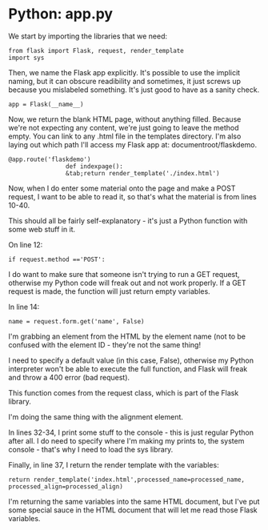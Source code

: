 # Python: app.py

We start by importing the libraries that we need:

```
from flask import Flask, request, render_template
import sys
```

Then, we name the Flask app explicitly. It's possible to use the implicit naming, but it can obscure readibility and sometimes, it just screws up because you mislabeled something. It's just good to have as a sanity check.

```
app = Flask(__name__)
```

Now, we return the blank HTML page, without anything filled. Because we're not expecting any content, we're just going to leave the method empty. You can link to any .html file in the templates directory. I'm also laying out which path I'll access my Flask app at: documentroot/flaskdemo.

```
@app.route('flaskdemo')
				def indexpage():
				&tab;return render_template('./index.html')
```

Now, when I do enter some material onto the page and make a POST request, I want to be able to read it, so that's what the material is from lines 10-40.

This should all be fairly self-explanatory - it's just a Python function with some web stuff in it.

On line 12:

```
if request.method =='POST':
```

I do want to make sure that someone isn't trying to run a GET request, otherwise my Python code will freak out and not work properly. If a GET request is made, the function will just return empty variables.

In line 14:

```
name = request.form.get('name', False)
```

I'm grabbing an element from the HTML by the element name (not to be confused with the element ID - they're not the same thing!

I need to specify a default value (in this case, False), otherwise my Python interpreter won't be able to execute the full function, and Flask will freak and throw a 400 error (bad request).

This function comes from the request class, which is part of the Flask library.

I'm doing the same thing with the alignment element.

In lines 32-34, I print some stuff to the console - this is just regular Python after all. I do need to specify where I'm making my prints to, the system console - that's why I need to load the sys library.

Finally, in line 37, I return the render template with the variables:

```
return render_template('index.html',processed_name=processed_name, processed_align=processed_align)
```

I'm returning the same variables into the same HTML document, but I've put some special sauce in the HTML document that will let me read those Flask variables.
